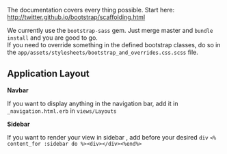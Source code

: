 The documentation covers every thing possible. Start here: http://twitter.github.io/bootstrap/scaffolding.html

We currently use the `bootstrap-sass` gem. Just merge master and `bundle install` and you are good to go.  
If you need to override something in the defined bootstrap classes, do so in the `app/assets/stylesheets/bootstrap_and_overrides.css.scss` file.

## Application Layout
**Navbar**

If you want to display anything in the navigation bar, add it in `_navigation.html.erb` in `views/Layouts`

**Sidebar**

If you want to render your view in sidebar , add before your desired `div` `<% content_for :sidebar do %><div></div><%end%>`  

